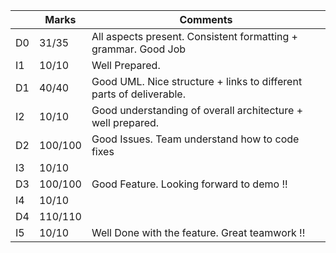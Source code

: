 |                |Marks                         |Comments                     |
|----------------|-------------------------------|-----------------------------|
|D0 | 31/35 | All aspects present. Consistent formatting + grammar. Good Job            |
|I1 | 10/10 | Well Prepared.           |
|D1 | 40/40 | Good UML. Nice structure + links to different parts of deliverable.           |
|I2 | 10/10 | Good understanding of overall architecture + well prepared.           |
|D2 | 100/100 | Good Issues. Team understand how to code fixes          |
|I3 | 10/10 |            |
|D3 |100/100 |  Good Feature. Looking forward to demo !!          |
|I4 | 10/10 |            |
|D4 | 110/110 |            |
|I5 | 10/10 | Well Done with the feature. Great teamwork !!          |

